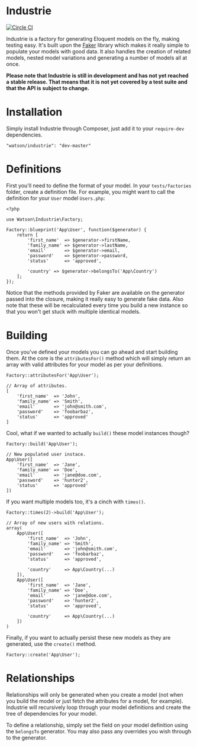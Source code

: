 Industrie
=========

[![Circle CI](https://circleci.com/gh/dwightwatson/industrie.png?style=shield)](https://circleci.com/gh/dwightwatson/industrie)

Industrie is a factory for generating Eloquent models on the fly, making testing easy. It's built upon the [Faker](https://github.com/fzaninotto/Faker) library which makes it really simple to populate your models with good data. It also handles the creation of related models, nested model variations and generating a number of models all at once.

**Please note that Industrie is still in development and has not yet reached a stable release. That means that it is not yet covered by a test suite and that the API is subject to change.**

# Installation
Simply install Industrie through Composer, just add it to your `require-dev` dependencies.

    "watson/industrie": "dev-master"

# Definitions
First you'll need to define the format of your model. In your `tests/factories` folder, create a definition file. For example, you might want to call the definition for your `User` model `Users.php`:

    <?php

    use Watson\Industrie\Factory;

    Factory::blueprint('App\User', function($generator) {
        return [
            'first_name'  => $generator->firstName,
            'family_name' => $generator->lastName,
            'email'       => $generator->email,
            'password'    => $generator->password,
            'status'      => 'approved',

            'country' => $generator->belongsTo('App\Country')
        ];
    });

Notice that the methods provided by Faker are available on the generator passed into the closure, making it really easy to generate fake data. Also note that these will be recalculated every time you build a new instance so that you won't get stuck with multiple identical models.

# Building
Once you've defined your models you can go ahead and start building them. At the core is the `attributesFor()` method which will simply return an array with valid attributes for your model as per your definitions.

    Factory::attributesFor('App\User');

    // Array of attributes.
    [
        'first_name'  => 'John',
        'family_name' => 'Smith',
        'email'       => 'john@smith.com',
        'password'    => 'foobarbaz',
        'status'      => 'approved'
    ]

Cool, what if we wanted to actually `build()` these model instances though?

    Factory::build('App\User');

    // New populated user instace.
    App\User([
        'first_name'  => 'Jane',
        'family_name' => 'Doe',
        'email'       => 'jane@doe.com',
        'password'    => 'hunter2',
        'status'      => 'approved'
    ])

If you want multiple models too, it's a cinch with `times()`.

    Factory::times(2)->build('App\User');

    // Array of new users with relations.
    array(
        App\User([
            'first_name'  => 'John',
            'family_name' => 'Smith',
            'email'       => 'john@smith.com',
            'password'    => 'foobarbaz',
            'status'      => 'approved',

            'country'     => App\Country(...)
        ]),
        App\User([
            'first_name'  => 'Jane',
            'family_name' => 'Doe',
            'email'       => 'jane@doe.com',
            'password'    => 'hunter2',
            'status'      => 'approved',

            'country'     => App\Country(...)
        ])
    )

Finally, if you want to actually persist these new models as they are generated, use the `create()` method.

    Factory::create('App\User');

# Relationships
Relationships will only be generated when you create a model (not when you build the model or just fetch the attributes for a model, for example). Industrie will recursively loop through your model definitions and create the tree of dependencies for your model.

To define a relationship, simply set the field on your model definition using the `belongsTo` generator. You may also pass any overrides you wish through to the generator.